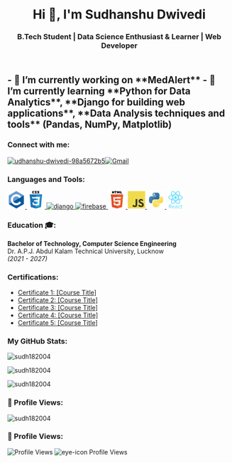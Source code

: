<h1 align="center">Hi 👋, I'm Sudhanshu Dwivedi</h1>
<h3 align="center">B.Tech Student | Data Science Enthusiast & Learner | Web Developer</h3>

<h2 style="margin-top: 55px";>
- 🔭 I’m currently working on **MedAlert**
- 🌱 I’m currently learning **Python for Data Analytics**, **Django for building web applications**, **Data Analysis techniques and tools** (Pandas, NumPy, Matplotlib)
</h2>

<h3 align="left">Connect with me:</h3>
<p align="left" dir="auto" style="display: flex;">
  <a href="https://linkedin.com/in/udhanshu-dwivedi-98a5672b5" target="blank">
    <img align="center" src="https://raw.githubusercontent.com/rahuldkjain/github-profile-readme-generator/master/src/images/icons/Social/linked-in-alt.svg" alt="udhanshu-dwivedi-98a5672b5" height="30" width="40" />
  </a>
<!--   <a href="https://instagram.com/xxxx" target="blank">
    <img align="center" src="https://raw.githubusercontent.com/rahuldkjain/github-profile-readme-generator/master/src/images/icons/Social/instagram.svg" alt="xxxx" height="30" width="40" />
  </a>
  <a href="https://www.codechef.com/users/sudhanshu_2004" target="blank">
    <img align="center" src="https://cdn.jsdelivr.net/npm/simple-icons@3.1.0/icons/codechef.svg" alt="sudhanshu_2004" height="30" width="40" />
  </a> -->
  <a href="mailto:sudh182005@gmail.com">
    <img align="center" src="https://upload.wikimedia.org/wikipedia/commons/thumb/7/7e/Gmail_icon_%282020%29.svg/2560px-Gmail_icon_%282020%29.svg.png" alt="Gmail" width="40" height="30" />
  </a>
</p>


<h3 align="left">Languages and Tools:</h3>
<p align="left">
  <a href="https://www.cprogramming.com/" target="_blank" rel="noreferrer"> <img src="https://raw.githubusercontent.com/devicons/devicon/master/icons/c/c-original.svg" alt="c" width="40" height="40"/> </a>
  <a href="https://www.w3schools.com/css/" target="_blank" rel="noreferrer"> <img src="https://raw.githubusercontent.com/devicons/devicon/master/icons/css3/css3-original-wordmark.svg" alt="css3" width="40" height="40"/> </a>
  <a href="https://www.djangoproject.com/" target="_blank" rel="noreferrer"> <img src="https://cdn.worldvectorlogo.com/logos/django.svg" alt="django" width="40" height="40"/> </a>
  <a href="https://firebase.google.com/" target="_blank" rel="noreferrer"> <img src="https://www.vectorlogo.zone/logos/firebase/firebase-icon.svg" alt="firebase" width="40" height="40"/> </a>
  <a href="https://www.w3.org/html/" target="_blank" rel="noreferrer"> <img src="https://raw.githubusercontent.com/devicons/devicon/master/icons/html5/html5-original-wordmark.svg" alt="html5" width="40" height="40"/> </a>
  <a href="https://developer.mozilla.org/en-US/docs/Web/JavaScript" target="_blank" rel="noreferrer"> <img src="https://raw.githubusercontent.com/devicons/devicon/master/icons/javascript/javascript-original.svg" alt="javascript" width="40" height="40"/> </a>
  <a href="https://www.python.org" target="_blank" rel="noreferrer"> <img src="https://raw.githubusercontent.com/devicons/devicon/master/icons/python/python-original.svg" alt="python" width="40" height="40"/> </a>
  <a href="https://reactjs.org/" target="_blank" rel="noreferrer"> <img src="https://raw.githubusercontent.com/devicons/devicon/master/icons/react/react-original-wordmark.svg" alt="react" width="40" height="40"/> </a>
</p>

<h3 align="left">Education 🎓:</h3>
<p align="left">
  <strong>Bachelor of Technology, Computer Science Engineering</strong><br>
  Dr. A.P.J. Abdul Kalam Technical University, Lucknow<br>
  <em>(2021 - 2027)</em>
</p>
<h3 align="left">Certifications:</h3>
<ul>
  <li><a href="link-to-certificate" target="_blank">Certificate 1: [Course Title]</a></li>
  <li><a href="link-to-certificate" target="_blank">Certificate 2: [Course Title]</a></li>
  <li><a href="link-to-certificate" target="_blank">Certificate 3: [Course Title]</a></li>
  <li><a href="link-to-certificate" target="_blank">Certificate 4: [Course Title]</a></li>
  <li><a href="link-to-certificate" target="_blank">Certificate 5: [Course Title]</a></li>
</ul>

<h3 align="left">My GitHub Stats:</h3>
<p align="left">
  <img src="https://github-readme-stats.vercel.app/api/top-langs?username=sudh182004&show_icons=true&locale=en&layout=compact" alt="sudh182004" />
</p>

<p align="left">
  <img src="https://github-readme-stats.vercel.app/api?username=sudh182004&show_icons=true&locale=en" alt="sudh182004" />
</p>

<p align="left">
  <img src="https://github-readme-streak-stats.herokuapp.com/?user=sudh182004&" alt="sudh182004" />
</p>
<h3 align="left">👀 Profile Views:</h3>
<p align="left">
  <img src="https://github-profile-trophy.vercel.app/?username=sudh182004" alt="sudh182004" />
</p>
<h3 align="left">👀 Profile Views:</h3>
<p align="left">
  <img src="https://komarev.com/ghpvc/?username=sudh182004&label=Profile%20views&color=0e75b6&style=flat" alt="Profile Views" /> 
  <img src="https://img.icons8.com/ios-filled/50/000000/eye.png" alt="eye-icon" height="30" width="30" /> Profile Views
</p>

